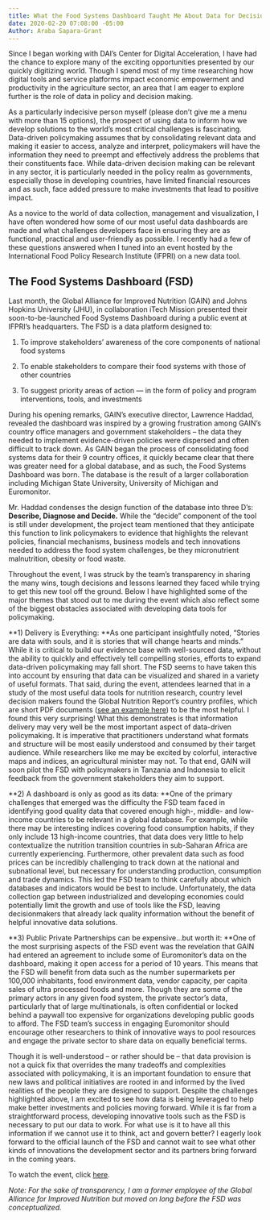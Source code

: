 ```yaml
---
title: What the Food Systems Dashboard Taught Me About Data for Decision Making
date: 2020-02-20 07:08:00 -05:00
Author: Araba Sapara-Grant
---
```


Since I began working with DAI’s Center for Digital Acceleration, I have had the chance to explore many of the exciting opportunities presented by our quickly digitizing world. Though I spend most of my time researching how digital tools and service platforms impact economic empowerment and productivity in the agriculture sector, an area that I am eager to explore further is the role of data in policy and decision making.

<!--more-->
As a particularly indecisive person myself (please don’t give me a menu with more than 15 options), the prospect of using data to inform how we develop solutions to the world’s most critical challenges is fascinating. Data-driven policymaking assumes that by consolidating relevant data and making it easier to access, analyze and interpret, policymakers will have the information they need to preempt and effectively address the problems that their constituents face. While data-driven decision making can be relevant in any sector, it is particularly needed in the policy realm as governments, especially those in developing countries, have limited financial resources and as such, face added pressure to make investments that lead to positive impact.

As a novice to the world of data collection, management and visualization, I have often wondered how some of our most useful data dashboards are made and what challenges developers face in ensuring they are as functional, practical and user-friendly as possible. I recently had a few of these questions answered when I tuned into an event hosted by the International Food Policy Research Institute (IFPRI) on a new data tool.

## The Food Systems Dashboard (FSD)

Last month, the Global Alliance for Improved Nutrition (GAIN) and Johns Hopkins University (JHU), in collaboration iTech Mission presented their soon-to-be-launched Food Systems Dashboard during a public event at IFPRI’s headquarters. The FSD is a data platform designed to:

1. To improve stakeholders’ awareness of the core components of national food systems

2. To enable stakeholders to compare their food systems with those of other countries

3. To suggest priority areas of action — in the form of policy and program interventions, tools, and investments

During his opening remarks, GAIN’s executive director, Lawrence Haddad, revealed the dashboard was inspired by a growing frustration among GAIN’s country office managers and government stakeholders – the data they needed to implement evidence-driven policies were dispersed and often difficult to track down. As GAIN began the process of consolidating food systems data for their 9 country offices, it quickly became clear that there was greater need for a global database, and as such, the Food Systems Dashboard was born. The database is the result of a larger collaboration including Michigan State University, University of Michigan and Euromonitor.

Mr. Haddad condenses the design function of the database into three D’s: **Describe, Diagnose and Decide.** While the “decide” component of the tool is still under development, the project team mentioned that they anticipate this function to link policymakers to evidence that highlights the relevant policies, financial mechanisms, business models and tech innovations needed to address the food system challenges, be they micronutrient malnutrition, obesity or food waste.

Throughout the event, I was struck by the team’s transparency in sharing the many wins, tough decisions and lessons learned they faced while trying to get this new tool off the ground. Below I have highlighted some of the major themes that stood out to me during the event which also reflect some of the biggest obstacles associated with developing data tools for policymaking.

**1) Delivery is Everything: **As one participant insightfully noted, “Stories are data with souls, and it is stories that will change hearts and minds.” While it is critical to build our evidence base with well-sourced data, without the ability to quickly and effectively tell compelling stories, efforts to expand data-driven policymaking may fall short. The FSD seems to have taken this into account by ensuring that data can be visualized and shared in a variety of useful formats. That said, during the event, attendees learned that in a study of the most useful data tools for nutrition research, country level decision makers found the Global Nutrition Report’s country profiles, which are short PDF documents ([see an example here](https://globalnutritionreport.org/media/profiles/v2.1/pdfs/ghana.pdf)) to be the most helpful. I found this very surprising! What this demonstrates is that information delivery may very well be the most important aspect of data-driven policymaking. It is imperative that practitioners understand what formats and structure will be most easily understood and consumed by their target audience. While researchers like me may be excited by colorful, interactive maps and indices, an agricultural minister may not. To that end, GAIN will soon pilot the FSD with policymakers in Tanzania and Indonesia to elicit feedback from the government stakeholders they aim to support.

**2) A dashboard is only as good as its data: **One of the primary challenges that emerged was the difficulty the FSD team faced in identifying good quality data that covered enough high-, middle- and low-income countries to be relevant in a global database. For example, while there may be interesting indices covering food consumption habits, if they only include 13 high-income countries, that data does very little to help contextualize the nutrition transition countries in sub-Saharan Africa are currently experiencing. Furthermore, other prevalent data such as food prices can be incredibly challenging to track down at the national and subnational level, but necessary for understanding production, consumption and trade dynamics. This led the FSD team to think carefully about which databases and indicators would be best to include. Unfortunately, the data collection gap between industrialized and developing economies could potentially limit the growth and use of tools like the FSD, leaving decisionmakers that already lack quality information without the benefit of helpful innovative data solutions.

**3) Public Private Partnerships can be expensive…but worth it: **One of the most surprising aspects of the FSD event was the revelation that GAIN had entered an agreement to include some of Euromonitor’s data on the dashboard, making it open access for a period of 10 years. This means that the FSD will benefit from data such as the number supermarkets per 100,000 inhabitants, food environment data, vendor capacity, per capita sales of ultra processed foods and more. Though they are some of the primary actors in any given food system, the private sector’s data, particularly that of large multinationals, is often confidential or locked behind a paywall too expensive for organizations developing public goods to afford. The FSD team’s success in engaging Euromonitor should encourage other researchers to think of innovative ways to pool resources and engage the private sector to share data on equally beneficial terms.

Though it is well-understood – or rather should be – that data provision is not a quick fix that overrides the many tradeoffs and complexities associated with policymaking, it is an important foundation to ensure that new laws and political initiatives are rooted in and informed by the lived realities of the people they are designed to support. Despite the challenges highlighted above, I am excited to see how data is being leveraged to help make better investments and policies moving forward. While it is far from a straightforward process, developing innovative tools such as the FSD is necessary to put our data to work. For what use is it to have all this information if we cannot use it to think, act and govern better? I eagerly look forward to the official launch of the FSD and cannot wait to see what other kinds of innovations the development sector and its partners bring forward in the coming years.

To watch the event, click [here](https://www.ifpri.org/event/food-systems-dashboard-how-it-will-work).

*Note: For the sake of transparency, I am a former employee of the Global Alliance for Improved Nutrition but moved on long before the FSD was conceptualized.*